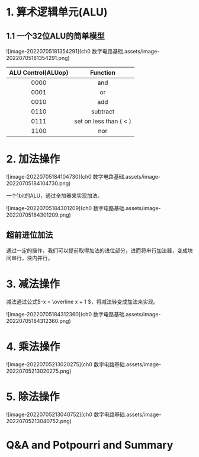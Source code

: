 # 1. 算术逻辑单元(ALU)

## 1.1 一个32位ALU的简单模型

![image-20220705181354291](ch0 数字电路基础.assets/image-20220705181354291.png)

| ALU Control(ALUop) |        Function        |
| :----------------: | :--------------------: |
|        0000        |          and           |
|        0001        |           or           |
|        0010        |          add           |
|        0110        |        subtract        |
|        0111        | set on less than ( < ) |
|        1100        |          nor           |

# 2. 加法操作

![image-20220705184104730](ch0 数字电路基础.assets/image-20220705184104730.png)

一个1bit的ALU，通过全加器来实现加法。

![image-20220705184301209](ch0 数字电路基础.assets/image-20220705184301209.png)

## 超前进位加法

通过一定的操作，我们可以提前取得加法的进位部分，进而将串行加法器，变成块间串行，块内并行。

# 3. 减法操作

减法通过公式$-x = \overline x + 1 $，将减法转变成加法来实现。

![image-20220705184312360](ch0 数字电路基础.assets/image-20220705184312360.png)

# 4. 乘法操作

![image-20220705213020275](ch0 数字电路基础.assets/image-20220705213020275.png)

# 5. 除法操作

![image-20220705213040752](ch0 数字电路基础.assets/image-20220705213040752.png)

# Q&A and Potpourri and Summary